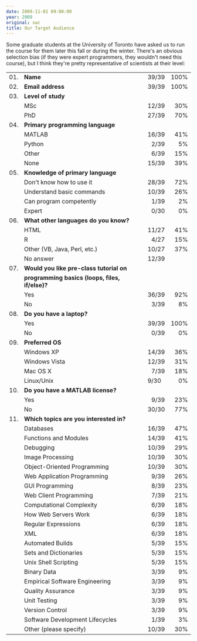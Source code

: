 ```yaml
---
date: 2009-11-01 09:00:00
year: 2009
original: swc
title: Our Target Audience
---
```

<p>Some graduate students at the University of Toronto have asked us to run the course for them later this fall or during the winter. There's an obvious selection bias (if they were expert programmers, they wouldn't need this course), but I think they're pretty representative of scientists at their level:</p>
<table class="centered">
<tbody>
<tr>
<td>01.</td>
<td><strong>Name</strong></td>
<td align="right">39/39</td>
<td align="right">100%</td>
</tr>
<tr>
<td>02.</td>
<td><strong>Email address</strong></td>
<td align="right">39/39</td>
<td align="right">100%</td>
</tr>
<tr>
<td>03.</td>
<td><strong>Level of study</strong></td>
<td colspan="2"></td>
</tr>
<tr>
<td></td>
<td>MSc</td>
<td align="right">12/39</td>
<td align="right">30%</td>
</tr>
<tr>
<td></td>
<td>PhD</td>
<td align="right">27/39</td>
<td align="right">70%</td>
</tr>
<tr>
<td>04.</td>
<td><strong>Primary programming language</strong></td>
<td colspan="2"></td>
</tr>
<tr>
<td></td>
<td>MATLAB</td>
<td align="right">16/39</td>
<td align="right">41%</td>
</tr>
<tr>
<td></td>
<td>Python</td>
<td align="right">2/39</td>
<td align="right">5%</td>
</tr>
<tr>
<td></td>
<td>Other</td>
<td align="right">6/39</td>
<td align="right">15%</td>
</tr>
<tr>
<td></td>
<td>None</td>
<td align="right">15/39</td>
<td align="right">39%</td>
</tr>
<tr>
<td>05.</td>
<td><strong>Knowledge of primary language</strong></td>
<td colspan="2"></td>
</tr>
<tr>
<td></td>
<td>Don't know how to use it</td>
<td align="right">28/39</td>
<td align="right">72%</td>
</tr>
<tr>
<td></td>
<td>Understand basic commands</td>
<td align="right">10/39</td>
<td align="right">26%</td>
</tr>
<tr>
<td></td>
<td>Can program competently</td>
<td align="right">1/39</td>
<td align="right">2%</td>
</tr>
<tr>
<td></td>
<td>Expert</td>
<td align="right">0/30</td>
<td align="right">0%</td>
</tr>
<tr>
<td>06.</td>
<td><strong>What other languages do you know?</strong></td>
<td colspan="2"></td>
</tr>
<tr>
<td></td>
<td>HTML</td>
<td align="right">11/27</td>
<td align="right">41%</td>
</tr>
<tr>
<td></td>
<td>R</td>
<td align="right">4/27</td>
<td align="right">15%</td>
</tr>
<tr>
<td></td>
<td>Other (VB, Java, Perl, etc.)</td>
<td align="right">10/27</td>
<td align="right">37%</td>
</tr>
<tr>
<td></td>
<td>No answer</td>
<td align="right">12/39</td>
<td></td>
</tr>
<tr>
<td>07.</td>
<td><strong>Would you like pre-class tutorial on<br />
</strong></td>
<td colspan="2"></td>
</tr>
<tr>
<td></td>
<td><strong>programming basics (loops, files, if/else)?</strong></td>
<td colspan="2"></td>
</tr>
<tr>
<td></td>
<td>Yes</td>
<td align="right">36/39</td>
<td align="right">92%</td>
</tr>
<tr>
<td></td>
<td>No</td>
<td align="right">3/39</td>
<td align="right">8%</td>
</tr>
<tr>
<td>08.</td>
<td><strong>Do you have a laptop?</strong></td>
<td colspan="2"></td>
</tr>
<tr>
<td></td>
<td>Yes</td>
<td align="right">39/39</td>
<td align="right">100%</td>
</tr>
<tr>
<td></td>
<td>No</td>
<td align="right">0/39</td>
<td align="right">0%</td>
</tr>
<tr>
<td>09.</td>
<td><strong>Preferred OS</strong></td>
<td colspan="2"></td>
</tr>
<tr>
<td></td>
<td>Windows XP</td>
<td align="right">14/39</td>
<td align="right">36%</td>
</tr>
<tr>
<td></td>
<td>Windows Vista</td>
<td align="right">12/39</td>
<td align="right">31%</td>
</tr>
<tr>
<td></td>
<td>Mac OS X</td>
<td align="right">7/39</td>
<td align="right">18%</td>
</tr>
<tr>
<td></td>
<td>Linux/Unix</td>
<td>9/30</td>
<td align="right">0%</td>
</tr>
<tr>
<td>10.</td>
<td><strong>Do you have a MATLAB license?</strong></td>
<td colspan="2"></td>
</tr>
<tr>
<td></td>
<td>Yes</td>
<td align="right">9/39</td>
<td align="right">23%</td>
</tr>
<tr>
<td></td>
<td>No</td>
<td>30/30</td>
<td align="right">77%</td>
</tr>
<tr>
<td>11.</td>
<td><strong>Which topics are you interested in?</strong></td>
<td colspan="2"></td>
</tr>
<tr>
<td></td>
<td>Databases</td>
<td align="right">16/39</td>
<td align="right">47%</td>
</tr>
<tr>
<td></td>
<td>Functions and Modules</td>
<td align="right">14/39</td>
<td align="right">41%</td>
</tr>
<tr>
<td></td>
<td>Debugging</td>
<td align="right">10/39</td>
<td align="right">29%</td>
</tr>
<tr>
<td></td>
<td>Image Processing</td>
<td align="right">10/39</td>
<td align="right">30%</td>
</tr>
<tr>
<td></td>
<td>Object-Oriented Programming</td>
<td align="right">10/39</td>
<td align="right">30%</td>
</tr>
<tr>
<td></td>
<td>Web Application Programming</td>
<td align="right">9/39</td>
<td align="right">26%</td>
</tr>
<tr>
<td></td>
<td>GUI Programming</td>
<td align="right">8/39</td>
<td align="right">23%</td>
</tr>
<tr>
<td></td>
<td>Web Client Programming</td>
<td align="right">7/39</td>
<td align="right">21%</td>
</tr>
<tr>
<td></td>
<td>Computational Complexity</td>
<td align="right">6/39</td>
<td align="right">18%</td>
</tr>
<tr>
<td></td>
<td>How Web Servers Work</td>
<td align="right">6/39</td>
<td align="right">18%</td>
</tr>
<tr>
<td></td>
<td>Regular Expressions</td>
<td align="right">6/39</td>
<td align="right">18%</td>
</tr>
<tr>
<td></td>
<td>XML</td>
<td align="right">6/39</td>
<td align="right">18%</td>
</tr>
<tr>
<td></td>
<td>Automated Builds</td>
<td align="right">5/39</td>
<td align="right">15%</td>
</tr>
<tr>
<td></td>
<td>Sets and Dictionaries</td>
<td align="right">5/39</td>
<td align="right">15%</td>
</tr>
<tr>
<td></td>
<td>Unix Shell Scripting</td>
<td align="right">5/39</td>
<td align="right">15%</td>
</tr>
<tr>
<td></td>
<td>Binary Data</td>
<td align="right">3/39</td>
<td align="right">9%</td>
</tr>
<tr>
<td></td>
<td>Empirical Software Engineering</td>
<td align="right">3/39</td>
<td align="right">9%</td>
</tr>
<tr>
<td></td>
<td>Quality Assurance</td>
<td align="right">3/39</td>
<td align="right">9%</td>
</tr>
<tr>
<td></td>
<td>Unit Testing</td>
<td align="right">3/39</td>
<td align="right">9%</td>
</tr>
<tr>
<td></td>
<td>Version Control</td>
<td align="right">3/39</td>
<td align="right">9%</td>
</tr>
<tr>
<td></td>
<td>Software Development Lifecycles</td>
<td align="right">1/39</td>
<td align="right">3%</td>
</tr>
<tr>
<td></td>
<td>Other (please specify)</td>
<td align="right">10/39</td>
<td align="right">30%</td>
</tr>
</tbody>
</table>
